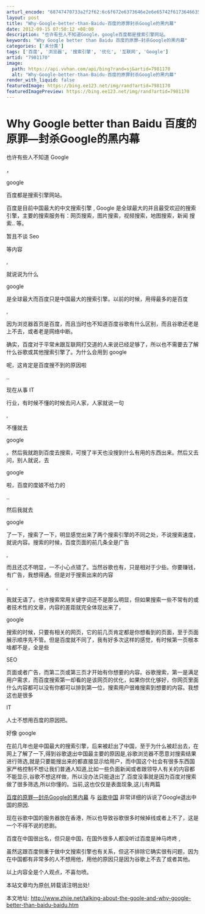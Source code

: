 ```yaml
---
arturl_encode: "68747470733a2f2f62:6c6f672e6373646e2e6e65742f617364663534343236353737:322f61727469636c652f64657461696c732f37393831313730"
layout: post
title: "Why-Google-better-than-Baidu-百度的原罪封杀Google的黑内幕"
date: 2012-09-15 07:50:12 +08:00
description: "也许有些人不知道Google，google百度都是搜索引擎网站。             百度是目前"
keywords: "Why Google better than Baidu 百度的原罪—封杀Google的黑内幕"
categories: ['未分类']
tags: ['百度', '浏览器', '搜索引擎', '优化', '互联网', 'Google']
artid: "7981170"
image:
  path: https://api.vvhan.com/api/bing?rand=sj&artid=7981170
  alt: "Why-Google-better-than-Baidu-百度的原罪封杀Google的黑内幕"
render_with_liquid: false
featuredImage: https://bing.ee123.net/img/rand?artid=7981170
featuredImagePreview: https://bing.ee123.net/img/rand?artid=7981170
---
```


# Why Google better than Baidu 百度的原罪—封杀Google的黑内幕

也许有些人不知道
Google

，

google

百度都是搜索引擎网站。
  
百度是目前中国最大的中文搜索引擎
,
Google
是全球最大的并且最受欢迎的搜索引擎，主要的搜索服务有：网页搜索，图片搜索，视频搜索，地图搜索，新闻
搜索..
等。

暂且不谈
Seo

等内容

,

就说说为什么

google

是全球最大而百度只是中国最大的搜索引擎。以前的时候，用得最多的是百度

,

因为浏览器首页是百度，而且当时也不知道百度谷歌有什么区别，而且谷歌还老是上不去，或者老是网络中断。
  
确实，百度对于平常未跟互联网打交道的人来说已经足够了，所以也不需要去了解什么谷歌或其他搜索引擎了。为什么会用到
google

呢，这肯定是百度搜不到的原因啦

..
  
现在从事
IT

行业，有时候不懂的时候去问人家，人家就说一句

,

不懂就去

google

。然后我就跑到百度去搜索，可搜了半天也没搜到什么有用的东西出来。然后又去问，别人就说，去

google

啦，百度的度娘不给力的

..

然后我就去

google

了一下，搜索了一下，明显感觉出来了两个搜索引擎的不同之处，不说搜索速度，就说内容。搜索的时候，百度页面的前几条全是广告

,

而且还忒不明显，一不小心点错了。当然谷歌也有，只是相对于少些。你要赚钱，有广告，我想得通。但是对于搜索出来的内容

,

我就无语了。也许搜索常用关键字词还不是那么明显，但如果搜索一些不常有的或者技术性的文章，内容的差距就完全体现出来了，

google

搜索的时候，只要有相关的网页，它的前几页肯定都是你想看到的页面，至于页面展示顺序先不管。但是百度就不同了，我有好多次这样的感觉，有时候第一页根本啥都不是，全是些

SEO

页面或者广告，而第二页或第三页才开始有你想要的内容。谷歌搜索，第一是满足用户需求，而百度搜索第一却看的是该网页的优化，如果你优化够好，你网页里面什么内容都可以没有你都可以排到第一位，搜索用户很难搜索到想要的内容。我想这也是很多

IT

人士不想用百度的原因把。
  
好像
google

在前几年也是中国最大的搜索引擎，后来被赶出了中国，至于为什么被赶出去，在网上了解了一下,得到谷歌退出中国最主要的原因是,谷歌浏览器不愿意对搜索结果进行筛选,就是只要能搜出来的都直接显示给用户，而中国这个社会有很多东西国家严格控制不想让我们普通人知道,比如一些负面新闻或者跟领导人有关的内容都不能显示,谷歌不想这样做，所以没办法只能退出了.百度没事就是因为百度对搜索做了很多筛选,所以你懂的。当前,这也仅仅是表面现象,这儿有两篇

[百度的原罪—封杀Google的黑内幕](http://www.williamlong.info/archives/377.html "百度的原罪—封杀Google的黑内幕")
与
[谷歌中国](http://zh.wikipedia.org/wiki/%E8%B0%B7%E6%AD%8C%E4%B8%AD%E5%9B%BD#.E6.B6.89.E9.BB.84.E4.BA.8B.E4.BB.B6 "谷歌中国")
非常详细的诉说了Google退出中国的原因.

现在谷歌中国的服务器放在香港，所以也导致谷歌很多时候掉线或者上不了，这是一个不得不说的悲剧。
  
百度在中国很出名，但只是中国，在国外很多人都没听过百度是神马咚咚
,

虽然这跟百度侧重于做中文搜索引擎也有关系，但这不排除它确实很有问题，因为在中国都有非常多的人不想用他，用他的原因只是因为谷歌上不去了或者其他。

以上内容全是个人观点，不喜勿喷。

本站文章均为原创,转载请注明出处!
  
本文地址:
<http://www.zhjie.net/talking-about-the-goole-and-why-google-better-than-baidu-baidu.htm>